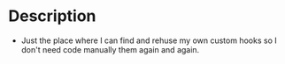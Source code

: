 # Description 

* Just the place where I can find and rehuse my own custom hooks so I don't need code manually them again and again.
